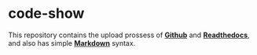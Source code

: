 # code-show
This repository contains the upload prossess of [**Github**](./git发布流程.md) and [**Readthedocs**](./readthedocs发布流程.md), and also has simple [**Markdown**](./Markdown语法.md) syntax.
